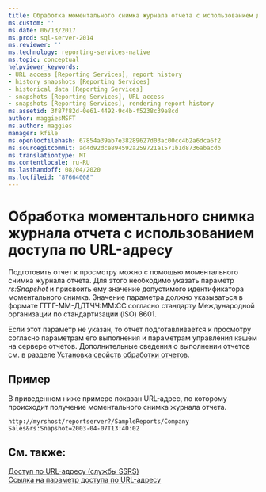 ```yaml
---
title: Обработка моментального снимка журнала отчета с использованием доступа по URL-адресу | Документы Майкрософт
ms.custom: ''
ms.date: 06/13/2017
ms.prod: sql-server-2014
ms.reviewer: ''
ms.technology: reporting-services-native
ms.topic: conceptual
helpviewer_keywords:
- URL access [Reporting Services], report history
- history snapshots [Reporting Services]
- historical data [Reporting Services]
- snapshots [Reporting Services], URL access
- snapshots [Reporting Services], rendering report history
ms.assetid: 3f87f82d-0e61-4492-9c4b-f5238c39e8cd
author: maggiesMSFT
ms.author: maggies
manager: kfile
ms.openlocfilehash: 67854a39ab7e38289627d03ac00cc4b2a6dca6f2
ms.sourcegitcommit: ad4d92dce894592a259721a1571b1d8736abacdb
ms.translationtype: MT
ms.contentlocale: ru-RU
ms.lasthandoff: 08/04/2020
ms.locfileid: "87664008"
---
```

# <a name="render-a-report-history-snapshot-using-url-access"></a>Обработка моментального снимка журнала отчета с использованием доступа по URL-адресу
  Подготовить отчет к просмотру можно с помощью моментального снимка журнала отчета. Для этого необходимо указать параметр *rs:Snapshot* и присвоить ему значение допустимого идентификатора моментального снимка. Значение параметра должно указываться в формате ГГГГ-ММ-ДДТЧЧ:ММ:СС согласно стандарту Международной организации по стандартизации (ISO) 8601.  
  
 Если этот параметр не указан, то отчет подготавливается к просмотру согласно параметрам его выполнения и параметрам управления кэшем на сервере отчетов. Дополнительные сведения о выполнении отчетов см. в разделе [Установка свойств обработки отчетов](report-server/set-report-processing-properties.md).  
  
## <a name="example"></a>Пример  
 В приведенном ниже примере показан URL-адрес, по которому происходит получение моментального снимка журнала отчета.  
  
```  
http://myrshost/reportserver?/SampleReports/Company Sales&rs:Snapshot=2003-04-07T13:40:02  
```  
  
## <a name="see-also"></a>См. также:  
 [Доступ по URL-адресу (службы SSRS)](url-access-ssrs.md)   
 [Ссылка на параметр доступа по URL-адресу](url-access-parameter-reference.md)  
  
  

